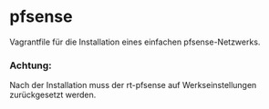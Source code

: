# pfsense

Vagrantfile für die Installation eines einfachen pfsense-Netzwerks.

### Achtung:

Nach der Installation muss der rt-pfsense auf Werkseinstellungen zurückgesetzt werden. 
